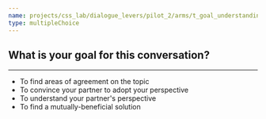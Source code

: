 ```yaml
---
name: projects/css_lab/dialogue_levers/pilot_2/arms/t_goal_understanding/pre_comp_goal.md
type: multipleChoice
---
```


## What is your goal for this conversation?

---

- To find areas of agreement on the topic
- To convince your partner to adopt your perspective
- To understand your partner's perspective
- To find a mutually-beneficial solution
